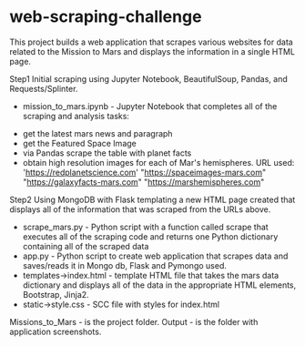 # web-scraping-challenge

This project builds a web application that scrapes various websites for data related to the Mission to Mars and displays the information in a single HTML page.

Step1
Initial scraping using Jupyter Notebook, BeautifulSoup, Pandas, and Requests/Splinter.
* mission_to_mars.ipynb - Jupyter Notebook that completes all of the scraping and analysis tasks:
- get the latest mars news and paragraph
- get the Featured Space Image
- via Pandas scrape the table with planet facts
- obtain high resolution images for each of Mar's hemispheres.
URL used:
'https://redplanetscience.com'
"https://spaceimages-mars.com"
"https://galaxyfacts-mars.com"
"https://marshemispheres.com"

Step2
Using MongoDB with Flask templating a new HTML page created that displays all of the information that was scraped from the URLs above.
* scrape_mars.py - Python script with a function called scrape that executes all of the scraping code and returns one Python dictionary containing all of the scraped data
* app.py - Python script to create web application that scrapes data and saves/reads it in Mongo db, Flask and Pymongo used.
* templates->index.html - template HTML file that takes the mars data dictionary and displays all of the data in the appropriate HTML elements, Bootstrap, Jinja2.
* static->style.css - SCC file with styles for index.html

Missions_to_Mars - is the project folder.
Output - is the folder with application screenshots.
